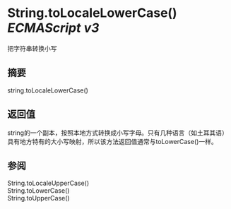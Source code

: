 # String.toLocaleLowerCase() _ECMAScript v3_

把字符串转换小写

## 摘要

string.toLocaleLowerCase()

## 返回值

string的一个副本，按照本地方式转换成小写字母。只有几种语言（如土耳其语）具有地方特有的大小写映射，所以该方法返回值通常与toLowerCase()一样。

## 参阅

String.toLocaleUpperCase()  
String.toLowerCase()  
String.toUpperCase()

